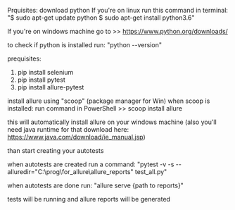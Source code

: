 Prquisites:
download python
If you're on linux run this command in terminal:
"$ sudo apt-get update python
$ sudo apt-get install python3.6"

If you're on windows machine
go to >> https://www.python.org/downloads/

to check if python is installed run:
"python --version"

prequisites: 
1. pip install selenium
2. pip install pytest
3. pip install allure-pytest

install allure using "scoop" (package manager for Win)
when scoop is installed:
run command in PowerShell >> scoop install allure

this will automatically install allure on your windows machine
(also you'll need java runtime for that download here: https://www.java.com/download/ie_manual.jsp)

than start creating your autotests

when autotests are created run a command: 
"pytest -v -s --alluredir="C:\prog\for_allure\allure_reports" test_all.py"

when autotests are done run: 
"allure serve {path to reports}"

tests will be running and allure reports will be generated